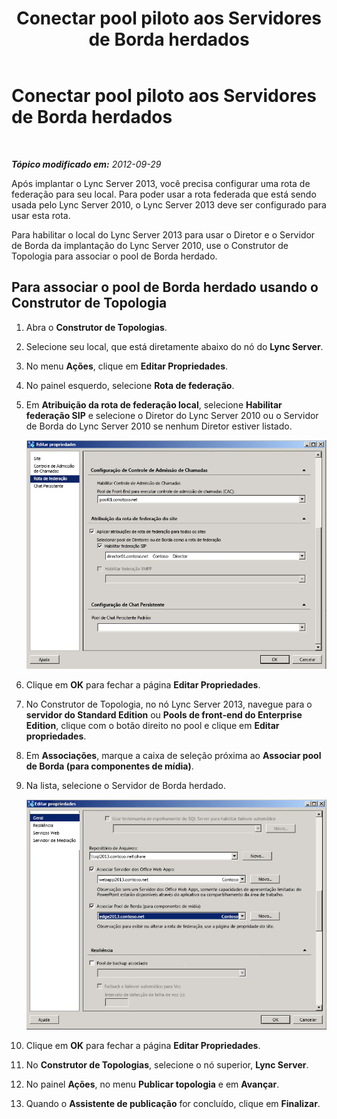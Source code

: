 ﻿---
title: Conectar pool piloto aos Servidores de Borda herdados
TOCTitle: Conectar pool piloto aos Servidores de Borda herdados
ms:assetid: c3b67220-5705-47f6-852e-415204f3626c
ms:mtpsurl: https://technet.microsoft.com/pt-br/library/JJ721875(v=OCS.15)
ms:contentKeyID: 49886395
ms.date: 05/19/2016
mtps_version: v=OCS.15
ms.translationtype: HT
---

# Conectar pool piloto aos Servidores de Borda herdados

 

_**Tópico modificado em:** 2012-09-29_

Após implantar o Lync Server 2013, você precisa configurar uma rota de federação para seu local. Para poder usar a rota federada que está sendo usada pelo Lync Server 2010, o Lync Server 2013 deve ser configurado para usar esta rota.

Para habilitar o local do Lync Server 2013 para usar o Diretor e o Servidor de Borda da implantação do Lync Server 2010, use o Construtor de Topologia para associar o pool de Borda herdado.

## Para associar o pool de Borda herdado usando o Construtor de Topologia

1.  Abra o **Construtor de Topologias**.

2.  Selecione seu local, que está diretamente abaixo do nó do **Lync Server**.

3.  No menu **Ações**, clique em **Editar Propriedades**.

4.  No painel esquerdo, selecione **Rota de federação**.

5.  Em **Atribuição da rota de federação local**, selecione **Habilitar federação SIP** e selecione o Diretor do Lync Server 2010 ou o Servidor de Borda do Lync Server 2010 se nenhum Diretor estiver listado.
    
    ![Editar Propriedades, página Rota de Federação](images/JJ721875.5f1d04c3-c724-426d-b27d-3fe89c6c5cfb(OCS.15).jpg "Editar Propriedades, página Rota de Federação")  

6.  Clique em **OK** para fechar a página **Editar Propriedades**.

7.  No Construtor de Topologia, no nó Lync Server 2013, navegue para o **servidor do Standard Edition** ou **Pools de front-end do Enterprise Edition**, clique com o botão direito no pool e clique em **Editar propriedades**.

8.  Em **Associações**, marque a caixa de seleção próxima ao **Associar pool de Borda (para componentes de mídia)**.

9.  Na lista, selecione o Servidor de Borda herdado.
    
    ![Caixa de diálogo Editar Propriedades, selecionando a Borda legada](images/JJ721875.feae8156-540e-4804-bb0a-2b5736ec2900(OCS.15).jpg "Caixa de diálogo Editar Propriedades, selecionando a Borda legada")  

10. Clique em **OK** para fechar a página **Editar Propriedades**.

11. No **Construtor de Topologias**, selecione o nó superior, **Lync Server**.

12. No painel **Ações**, no menu **Publicar topologia** e em **Avançar**.

13. Quando o **Assistente de publicação** for concluído, clique em **Finalizar**.

